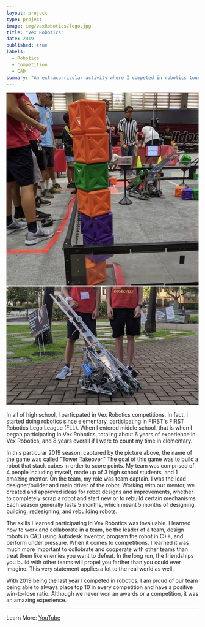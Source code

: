 ```yaml
---
layout: project
type: project
image: img/vexRobotics/logo.jpg
title: "Vex Robotics"
date: 2019
published: true
labels:
  - Robotics
  - Competition
  - CAD
summary: "An extracurricular activity where I competed in robotics tournaments."
---
```

<div class="d-flex w-50 align-items-center">
  <img class="img-fluid" src="../img/vexRobotics/view2.jpg">
  <img class="img-fluid" src="../img/vexRobotics/view1.jpg">
</div>

In all of high school, I particpated in Vex Robotics competitions. In fact, I started doing robotics since elementary, participating in FIRST's FIRST Robotics Lego League (FLL). When I entered middle school, that is when I began participating in Vex Robotics, totaling about 6 years of experience in Vex Robotics, and 8 years overall if I were to count my time in elementary. 

In this particular 2019 season, captured by the picture above, the name of the game was called "Tower Takeover." The goal of this game was to build a robot that stack cubes in order to score points. My team was comprised of 4 people including myself, made up of 3 high school students, and 1 amazing mentor. On the team, my role was team captain. I was the lead designer/builder and main driver of the robot. Working with our mentor, we created and approved ideas for robot designs and improvements, whether to completely scrap a robot and start new or to rebuild certain mechanisms. Each season generally lasts 5 months, which meant 5 months of designing, building, redesigning, and rebuilding robots. 

The skills I learned participating in Vex Robotics was invaluable. I learned how to work and collaborate in a team, be the leader of a team, design robots in CAD using Autodesk Inventor, program the robot in C++, and perform under pressure. When it comes to competitions, I learned it was much more important to collobrate and cooperate with other teams than treat them like enemies you want to defeat. In the long run, the friendships you build with other teams will propel you farther than you could ever imagine. This very statement applies a lot to the real world as well.

With 2019 being the last year I competed in robotics, I am proud of our team being able to always place top 10 in every competition and have a positive win-to-lose ratio. Although we never won an awards or a competition, it was an amazing experience.

<hr>

Learn More: <a href="https://www.youtube.com/watch?v=_JVQOiw_OUU">YouTube</a><br>
